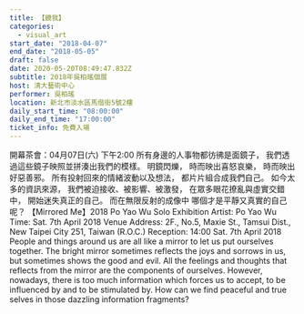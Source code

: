 ```yaml
---
title: 【鏡我】
categories:
  - visual_art
start_date: "2018-04-07"
end_date: "2018-05-05"
draft: false
date: 2020-05-20T08:49:47.832Z
subtitle: 2018年吳柏瑤個展
host: 清大藝術中心
performer: 吳柏瑤
location: 新北市淡水區馬偕街5號2樓
daily_start_time: "08:00:00"
daily_end_time: "17:00:00"
ticket_info: 免費入場
---
```


開幕茶會：04月07日(六) 下午2:00 所有身邊的人事物都彷彿是面鏡子， 我們透過這些鏡子映照並拼湊出我們的模樣。 明鏡閃爍， 時而映出喜怒哀樂， 時而映出好惡善邪。 所有投射回來的情緒波動以及想法， 都片片組合成我們自己。 如今太多的資訊來源， 我們被迫接收、被影響、被激發， 在眾多眼花撩亂與虛實交錯中， 開始迷失真正的自己。 而在無限反射的成像中 哪個才是平靜又真實的自己呢？ 【Mirrored Me】2018 Po Yao Wu Solo Exhibition Artist: Po Yao Wu Time: Sat. 7th April 2018 Venue Address: 2F., No.5, Maxie St., Tamsui Dist., New Taipei City 251, Taiwan (R.O.C.) Reception: 14:00 Sat. 7th April 2018 People and things around us are all like a mirror to let us put ourselves together. The bright mirror sometimes reflects the joys and sorrows in us, but sometimes shows the good and evil. All the feelings and thoughts that reflects from the mirror are the components of ourselves. However, nowadays, there is too much information which forces us to accept, to be influenced by and to be stimulated by. How can we find peaceful and true selves in those dazzling information fragments? 
